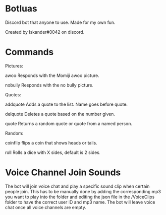 # Botluas
Discord bot that anyone to use. Made for my own fun.

Created by Iskander#0042 on discord.

# Commands
Pictures:

  awoo     Responds with the Momiji awoo picture.

  nobully  Responds with the no bully picture.


Quotes:

  addquote Adds a quote to the list. Name goes before quote.

  delquote Deletes a quote based on the number given.

  quote    Returns a random quote or quote from a named person.


Random:

  coinflip flips a coin that shows heads or tails.

  roll     Rolls a dice with X sides, default is 2 sides.


# Voice Channel Join Sounds
The bot will join voice chat and play a specific sound clip when certain people join. This has to be manually done by adding the corresponding mp3 you want to play into the folder and editing the json file in the /VoiceClips folder to have the correct user ID and mp3 name. The bot will leave voice chat once all voice channels are empty.